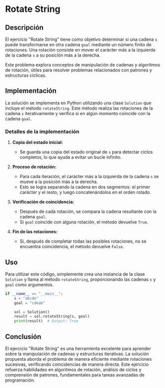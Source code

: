# Rotate String

## Descripción

El ejercicio "Rotate String" tiene como objetivo determinar si una cadena `s` puede transformarse en otra cadena `goal` mediante un número finito de rotaciones. Una rotación consiste en mover el carácter más a la izquierda de la cadena `s` a su posición más a la derecha. 

Este problema explora conceptos de manipulación de cadenas y algoritmos de rotación, útiles para resolver problemas relacionados con patrones y estructuras cíclicas.

## Implementación

La solución se implementa en Python utilizando una clase `Solution` que incluye el método `rotateString`. Este método realiza las rotaciones de la cadena `s` iterativamente y verifica si en algún momento coincide con la cadena `goal`.

### Detalles de la implementación

1. **Copia del estado inicial:**  
   - Se guarda una copia del estado original de `s` para detectar ciclos completos, lo que ayuda a evitar un bucle infinito.

2. **Proceso de rotación:**
   - Para cada iteración, el carácter más a la izquierda de la cadena `s` se mueve a la posición más a la derecha.
   - Esto se logra separando la cadena en dos segmentos: el primer carácter y el resto, y luego concatenándolos en el orden rotado.

3. **Verificación de coincidencia:**
   - Después de cada rotación, se compara la cadena resultante con la cadena `goal`.
   - Si `goal` coincide con alguna rotación, el método devuelve `True`.

4. **Fin de las rotaciones:**
   - Si, después de completar todas las posibles rotaciones, no se encuentra coincidencia, el método devuelve `False`.

## Uso

Para utilizar este código, simplemente crea una instancia de la clase `Solution` y llama al método `rotateString`, proporcionando las cadenas `s` y `goal` como argumentos.

```python
if __name__ == "__main__":
    s = "abcde"
    goal = "cdeab"

    sol = Solution()
    result = sol.rotateString(s, goal)
    print(result)  # Output: True
```

## Conclusión

El ejercicio "Rotate String" es una herramienta excelente para aprender sobre la manipulación de cadenas y estructuras iterativas. La solución propuesta aborda el problema de manera eficiente mediante rotaciones sucesivas, verificando coincidencias de manera directa. Este ejercicio refuerza habilidades en algoritmos de rotación, análisis de ciclos y comprensión de patrones, fundamentales para tareas avanzadas de programación.
